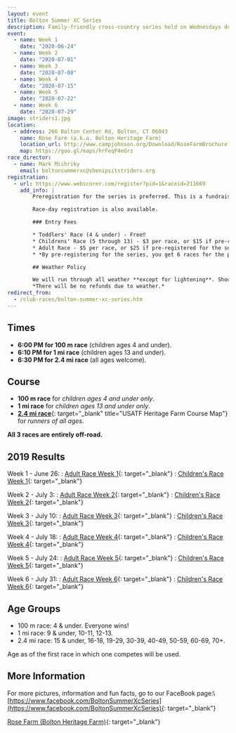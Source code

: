 ```yaml
---
layout: event
title: Bolton Summer XC Series
description: Family-friendly cross-country series held on Wednesdays during the summer
event: 
  - name: Week 1
    date: "2020-06-24"
  - name: Week 2
    date: "2020-07-01"
  - name: Week 3
    date: "2020-07-08"
  - name: Week 4
    date: "2020-07-15"
  - name: Week 5
    date: "2020-07-22"
  - name: Week 6
    date: "2020-07-29"
image: striders1.jpg
location:
  - address: 266 Bolton Center Rd, Bolton, CT 06043
    name: Rose Farm (a.k.a. Bolton Heritage Farm)
    location_url: http://www.campjohnson.org/Download/RoseFarmBrochure.pdf
    map: https://goo.gl/maps/hrFeqP4eGrz
race_director: 
  - name: Mark Mishriky
    email: boltonsummerxc@shenipsitstriders.org
registration:
  - url: https://www.webscorer.com/register?pid=1&raceid=211669
    add_info: |
        Preregistration for the series is preferred. This is a fundraiser for Bolton High School Athletics, so your support goes to further oppertunities for the next generation of athletes! Plus, by preregistering for the series, you effectively get one race 'free'.

        Race-day registration is also available.

        ### Entry Fees

        * Toddlers' Race (4 & under) - Free‼
        * Childrens' Race (5 through 13) - $3 per race, or $15 if pre-registered for the series
        * Adult Race - $5 per race, or $25 if pre-registered for the series
        * *By pre-registering for the series, you get 6 races for the price of 5*

        ## Weather Policy

        We will run through all weather **except for lightening**. Should a thunderstorm begin during a race, we will delay if possible, cancel if necessary. We will **NOT** cancel for predicted thunderstorms since the predictions are often wrong. Most likely, if you show up, we will be there to time you!\\
        *There will be no refunds due to weather.*
redirect_from:
  - /club-races/bolton-summer-xc-series.htm
---
```


## Times

* **6:00 PM for 100 m race** (children ages 4 and under).
* **6:10 PM for 1 mi race** (children ages 13 and under).
* **6:30 PM for 2.4 mi race** (all ages welcome).

## Course

* **100 m race** for *children ages 4 and under only*.
* **1 mi race** for *children ages 13 and under only*.
* [**2.4 mi race**](http://www.usatf.org/routes/view.asp?rID=376233){: target="_blank" title="USATF Heritage Farm Course Map"} for *runners of all ages*.

**All 3 races are entirely off-road.**

## 2019 Results

Week 1 - June 26:
: [Adult Race Week 1](https://www.webscorer.com/racedetails?raceid=186209){: target="_blank"}
: [Children's Race Week 1](https://www.webscorer.com/racedetails?raceid=186211){: target="_blank"}

Week 2 - July 3:
: [Adult Race Week 2](https://www.webscorer.com/racedetails?raceid=187044){: target="_blank"}
: [Children's Race Week 2](https://www.webscorer.com/racedetails?raceid=187008){: target="_blank"}

Week 3 - July 10:
: [Adult Race Week 3](https://www.webscorer.com/racedetails?raceid=187672){: target="_blank"}
: [Children's Race Week 3](https://www.webscorer.com/racedetails?raceid=187667){: target="_blank"}

Week 4 - July 18:
: [Adult Race Week 4](https://www.webscorer.com/racedetails?raceid=144351){: target="_blank"}
: [Children's Race Week 4](https://www.webscorer.com/racedetails?raceid=144349){: target="_blank"}

Week 5 - July 24:
: [Adult Race Week 5](https://www.webscorer.com/racedetails?raceid=189065){: target="_blank"}
: [Children's Race Week 5](https://www.webscorer.com/racedetails?raceid=189063){: target="_blank"}

Week 6 - July 31:
: [Adult Race Week 6](https://www.webscorer.com/racedetails?raceid=189905){: target="_blank"}
: [Children's Race Week 6](https://www.webscorer.com/racedetails?raceid=189768){: target="_blank"}

## Age Groups

* 100 m race: 4 & under. Everyone wins!
* 1 mi race: 9 & under, 10-11, 12-13.
* 2.4 mi race: 15 & under, 16-18, 19-29, 30-39, 40-49, 50-59, 60-69, 70+.

Age as of the first race in which one competes will be used.

## More Information

For more pictures, information and fun facts, go to our FaceBook page:\\
[https://www.facebook.com/BoltonSummerXcSeries](https://www.facebook.com/BoltonSummerXcSeries){: target="_blank"}

[Rose Farm (Bolton Heritage Farm)](http://www.campjohnson.org/Download/RoseFarmBrochure.pdf){: target="_blank"}